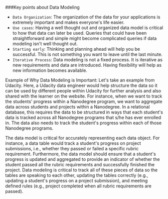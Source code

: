 ###Key points about Data Modeling
* ```Data Organization```: The organization of the data for your applications is extremely important and makes everyone's life easier.
* ```Use cases```: Having a well thought out and organized data model is critical to how that data can later be used. Queries that could have been straightforward and simple might become complicated queries if data modeling isn't well thought out.
* ```Starting early```: Thinking and planning ahead will help you be successful. This is not something you want to leave until the last minute.
* ```Iterative Process```: Data modeling is not a fixed process. It is iterative as new requirements and data are introduced. Having flexibility will help as new information becomes available.

Example of Why Data Modeling is Important:
Let's take an example from Udacity. Here, a Udacity data engineer would help structure the data so it can be used by different people within Udacity for further analysis and also shared with the learner on the website. For instance, when we want to track the students' progress within a Nanodegree program, we want to aggregate data across students and projects within a Nanodegree. In a relational database, this requires the data to be structured in ways that each student's data is tracked across all Nanodegree programs that s/he has ever enrolled in. The data also needs to track the student's progress within each of those Nanodegree programs.

The data model is critical for accurately representing each data object. For instance, a data table would track a student's progress on project submissions, i.e., whether they passed or failed a specific rubric requirement. Furthermore, the data model should ensure that a student's progress is updated and aggregated to provide an indicator of whether the student passed all the rubric requirements and successfully finished the project. Data modeling is critical to track all of these pieces of data so the tables are speaking to each other, updating the tables correctly (e.g., updating a student's progress on a project submission), and meeting defined rules (e.g., project completed when all rubric requirements are passed).